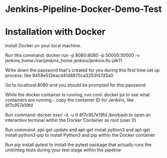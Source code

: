 # Jenkins-Pipeline-Docker-Demo-Test


# Installation with Docker

Install Docker on your local machine.

Run this command: docker run -p 8080:8080 -p 50000:50000 -v jenkins_home:/var/jenkins_home jenkins/jenkins:lts-jdk11

Write down the password that's created for you during this first time set up process: like 8458e513eacd41d8875ca3253f47d3a0

Go to localhost:8080 and you should be prompted for this password

While the docker container is running, run cmd: docker ps to see what containers are running - copy the container ID for Jenkins, like 8f7c957e19fd

Run command: docker exec -it -u 0 8f7c957e19fd /bin/bash to open an interactive terminal within the Docker Container as root (user 0)

Run command: apt-get update and apt-get install python3 and apt-get install python3-pip to install Python3 and pip within the Docker container

Run pip install pytest to install the pytest package that actually runs the unit/integ tests during your test stage within the pipeline
